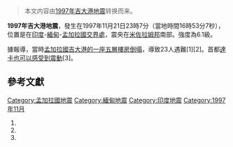 > 本文内容由[1997年吉大港地震](https://zh.wikipedia.org/wiki/1997年吉大港地震)转换而来。


**1997年吉大港地震**，發生在1997年11月21日23時7分（當地時間16時53分7秒），位置是在[印度](../Page/印度.md "wikilink")-[緬甸](https://zh.wikipedia.org/wiki/緬甸 "wikilink")-[孟加拉國交界處](https://zh.wikipedia.org/wiki/孟加拉國 "wikilink")，震央在[米佐拉姆邦](../Page/米佐拉姆邦.md "wikilink")南部。強度為6.1級。

據報導，當時[孟加拉國](https://zh.wikipedia.org/wiki/孟加拉國 "wikilink")[吉大港的一座五層樓房倒塌](https://zh.wikipedia.org/wiki/吉大港 "wikilink")，導致23人遇難\[1\]\[2\]。首都[達卡也可以感受到震動](https://zh.wikipedia.org/wiki/達卡 "wikilink")\[3\]。

## 參考文獻

[Category:孟加拉國地震](https://zh.wikipedia.org/wiki/Category:孟加拉國地震 "wikilink") [Category:緬甸地震](https://zh.wikipedia.org/wiki/Category:緬甸地震 "wikilink") [Category:印度地震](https://zh.wikipedia.org/wiki/Category:印度地震 "wikilink") [Category:1997年11月](https://zh.wikipedia.org/wiki/Category:1997年11月 "wikilink")

1.
2.
3.
